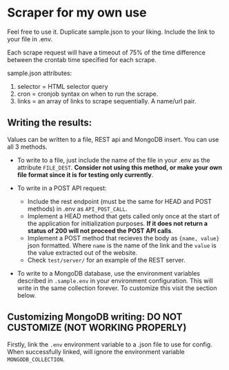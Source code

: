 # Scraper for my own use

Feel free to use it. Duplicate sample.json to your liking. Include the link to your file in .env.

Each scrape request will have a timeout of 75% of the time difference between the crontab time specified for each scrape.

sample.json attributes: 
1. selector = HTML selector query
2. cron = cronjob syntax on when to run the scrape.
3. links = an array of links to scrape sequentially. A name/url pair.

## Writing the results: 
Values can be written to a file, REST api and MongoDB insert. You can use all 3 methods.

- To write to a file, just include the name of the file in your .env as the attribute `FILE_DEST`. **Consider not using this method, or make your own file format since it is for testing only currently**.

- To write in a POST API request:
    - Include the rest endpoint (must be the same for HEAD and POST methods) in .env as `API_POST_CALL`.
    - Implement a HEAD method that gets called only once at the start of the application for initialization purposes. **If it does not return a status of 200 will not proceed the POST API calls**.
    - Implement a POST method that recieves the body as `{name, value}` json formatted. Where `name` is the name of the link and the `value` is the value extracted out of the website.
    - Check `test/server/` for an example of the REST server.

- To write to a MongoDB database, use the environment variables described in `.sample.env` in your environment configuration. This will write in the same collection forever. To customize this visit the section below.

## Customizing MongoDB writing: DO NOT CUSTOMIZE (NOT WORKING PROPERLY)
Firstly, link the `.env` environment variable to a .json file to use for config. When successfully linked, will ignore the environment variable `MONGODB_COLLECTION`.